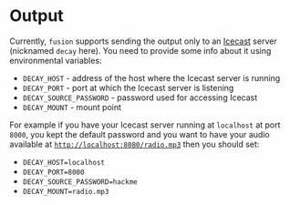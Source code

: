 # Output

Currently, `fusion` supports sending the output only to an [Icecast](https://icecast.org) server (nicknamed `decay` here).
You need to provide some info about it using environmental variables:

- `DECAY_HOST` - address of the host where the Icecast server is running
- `DECAY_PORT` - port at which the Icecast server is listening
- `DECAY_SOURCE_PASSWORD` - password used for accessing Icecast
- `DECAY_MOUNT` - mount point

For example if you have your Icecast server running at `localhost` at port `8000`,
you kept the default password and you want to have your audio available at [`http://localhost:8080/radio.mp3`](http://localhost:8080/radio.mp3)
then you should set:

- `DECAY_HOST=localhost`
- `DECAY_PORT=8000`
- `DECAY_SOURCE_PASSWORD=hackme`
- `DECAY_MOUNT=radio.mp3`
